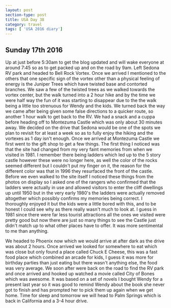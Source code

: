 ```yaml
---
layout: post
section-type: post
title: USA Day 38
category: travel
tags: [ 'USA 2016 diary']
---
```

## Sunday 17th 2016  

Up at just before 5:30am to get the blog updated and will wake everyone at around 7:45 so as to get packed up and on the road by 9am. Left Sedona RV park and headed to Bell Rock Vortex. Once we arrived I mentioned to the others that one specific sign of the vortex other than a physical feeling of energy is the Juniper Trees which have twisted base and contorted branches. We saw a few of the twisted trees as we walked towards the vortex center, but the walk turned into a 2 hour hike and by the time we were half way the fun of it was starting to disappear due to the the walk being a little too strenuous for Wendy and the kids. We turned back the way we came after being given some false directions to a quicker route, so another 1 hour walk to get back to the RV. We had a snack and a cuppa before heading off to Montezuma Castle which was only about 30 minutes away. We decided on the drive that Sedona would be one of the spots we plan to revisit for at least a week so as to fully enjoy the hiking and the vortexes as 1 day isn't enough.
Once we arrived at Montezuma Castle we first went to the gift shop to get a few things. The first thing I noticed was that the site had changed from my very faint memories from when we visited in 1981. I remember there being ladders which led up to the 5 story castle however these were no longer here, as well the color of the rocks seemed different but I couldn't put my finger on it, the reason for the different color was that in 1996 they resurfaced the front of the castle. Before we even walked to the site itself I noticed these things from the photos on display so I asked one of the rangers who confirmed that the ladders were actually in use and allowed visitors to enter the cliff dwellings up until 1950 but in the very early 1980's the ladders were actually removed altogether which possibly confirms my memories being correct.
I thoroughly enjoyed it but the kids were a little bored with this, and to be honest I could see why as there really wasn't much to look at. I guess in 1981 since there were far less tourist attractions all the ones we visited were pretty good but now there are just so many things to see the Castle just didn't match up to what other places have to offer. It was more sentimental to me than anything.

We headed to Phoenix now which we would arrive at after dark as the drive was about 2 hours. Once arrived we looked for somewhere to eat which was close but only found a place called Chuck E Cheese, this was a fast food place which combined an arcade for kids, I guess it was more for birthday parties than just eating but there wasn't anything else, the food was very average. We soon after were back on the road to find the RV park and once arrived and hooked up watched a movie called City of Bones which was awesome. It was based on a set of novels I bought Wendy for a present last year so it was good to remind Wendy about the book she never got to finish and has prompted her to pick them up again when we get home. Time for sleep and tomorrow we will head to Palm Springs which is back in California and a 3-4 hour drive.
